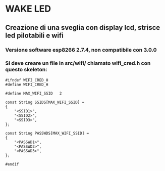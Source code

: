 # WAKE LED
## Creazione di una sveglia con display lcd, strisce led pilotabili e wifi

### Versione software esp8266 2.7.4, non compatibile con 3.0.0

### Si deve creare un file in src/wifi/ chiamato wifi_cred.h con questo skeleton:
```
#ifndef WIFI_CRED_H
#define WIFI_CRED_H

#define MAX_WIFI_SSID   2

const String SSIDS[MAX_WIFI_SSID] = 
{
    "<SSID1>",
    "<SSID2>",
    "<SSID3>",
};

const String PASSWDS[MAX_WIFI_SSID] = 
{
    "<PASSWD1>",
    "<PASSWD2>",
    "<PASSWD3>",
};

#endif
```